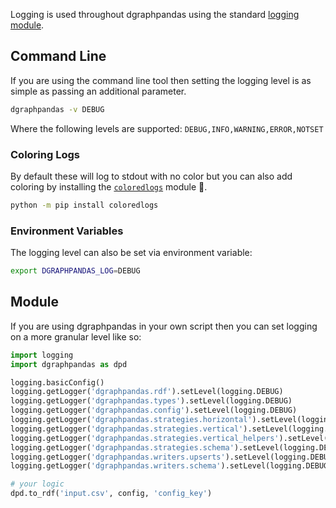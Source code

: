 
Logging is used throughout dgraphpandas using the standard [logging module](https://docs.python.org/3/library/logging.html).

## Command Line

If you are using the command line tool then setting the logging level is as simple as passing an additional parameter.

```sh
dgraphpandas -v DEBUG
```

Where the following levels are supported: `DEBUG,INFO,WARNING,ERROR,NOTSET`

### Coloring Logs
By default these will log to stdout with no color but you can also add coloring by installing the [`coloredlogs`](https://pypi.org/project/coloredlogs/) module 🌈.

```sh
python -m pip install coloredlogs
```

### Environment Variables

The logging level can also be set via environment variable:

```sh
export DGRAPHPANDAS_LOG=DEBUG
```

## Module

If you are using dgraphpandas in your own script then you can set logging on a more granular level like so:

```py
import logging
import dgraphpandas as dpd

logging.basicConfig()
logging.getLogger('dgraphpandas.rdf').setLevel(logging.DEBUG)
logging.getLogger('dgraphpandas.types').setLevel(logging.DEBUG)
logging.getLogger('dgraphpandas.config').setLevel(logging.DEBUG)
logging.getLogger('dgraphpandas.strategies.horizontal').setLevel(logging.DEBUG)
logging.getLogger('dgraphpandas.strategies.vertical').setLevel(logging.DEBUG)
logging.getLogger('dgraphpandas.strategies.vertical_helpers').setLevel(logging.DEBUG)
logging.getLogger('dgraphpandas.strategies.schema').setLevel(logging.DEBUG)
logging.getLogger('dgraphpandas.writers.upserts').setLevel(logging.DEBUG)
logging.getLogger('dgraphpandas.writers.schema').setLevel(logging.DEBUG)

# your logic
dpd.to_rdf('input.csv', config, 'config_key')
```
